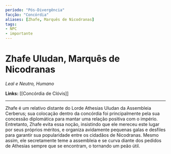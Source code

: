 ```yaml
---
período: "Pós-Divergência"
facção: "Concórdia"
aliases: [Zhafe, Marquês de Nicodranas]
tags:
- NPC
- importante
---
```


# **Zhafe Uludan, Marquês de Nicodranas**
*Leal e Neutro, Humano*

**Links:** [[Concórdia de Clóvis]]

---

Zhafe é um relativo distante do Lorde Athesias Uludan da Assembleia Cerberus; sua colocação dentro da concórdia foi principalmente pela sua concessão diplomática para mantar uma relação positiva com o império. Entretanto, Zhafe evita essa noção, insistindo que ele mereceu este lugar por seus próprios méritos, e organiza avidamente pequenas galas e desfiles para garantir sua popularidade entre os cidadãos de Nicodranas. Mesmo assim, ele secretamente teme a assembleia e se curva diante dos pedidos de Athesias sempre que se encontram, o tornando um peão útil.